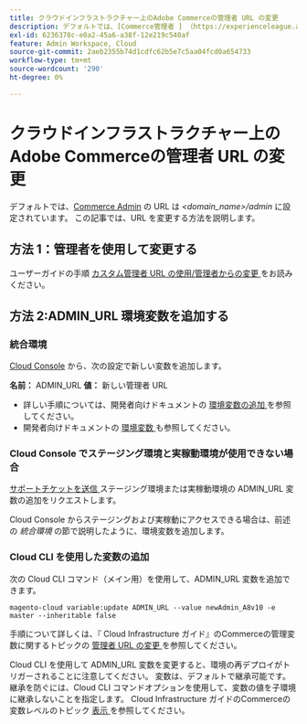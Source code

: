 ```yaml
---
title: クラウドインフラストラクチャー上のAdobe Commerceの管理者 URL の変更
description: デフォルトでは、[Commerce管理者 ] （https://experienceleague.adobe.com/en/docs/commerce-admin/start/admin/admin）の URL は*&lt;domain\_name&gt;/admin*に設定されています。 この記事では、URL を変更する方法を説明します。
exl-id: 6236370c-e0a2-45a6-a38f-12e219c540af
feature: Admin Workspace, Cloud
source-git-commit: 2aeb2355b74d1cdfc62b5e7c5aa04fcd0a654733
workflow-type: tm+mt
source-wordcount: '290'
ht-degree: 0%

---
```


# クラウドインフラストラクチャー上のAdobe Commerceの管理者 URL の変更

デフォルトでは、[Commerce Admin](https://experienceleague.adobe.com/docs/commerce-admin/start/admin/admin.html) の URL は *&lt;domain\_name>/admin* に設定されています。 この記事では、URL を変更する方法を説明します。

## 方法 1：管理者を使用して変更する

ユーザーガイドの手順 [ カスタム管理者 URL の使用/管理者からの変更 ](https://experienceleague.adobe.com/docs/commerce-admin/stores-sales/site-store/store-urls.html#use-a-custom-admin-url) をお読みください。

## 方法 2:ADMIN\_URL 環境変数を追加する

### 統合環境

[Cloud Console](https://experienceleague.adobe.com/docs/commerce-cloud-service/user-guide/project/overview.html) から、次の設定で新しい変数を追加します。

**名前：** ADMIN\_URL **値：** 新しい管理者 URL

* 詳しい手順については、開発者向けドキュメントの [ 環境変数の追加 ](https://experienceleague.adobe.com/docs/commerce-cloud-service/user-guide/project/overview.html#configure-environment) を参照してください。
* 開発者向けドキュメントの [ 環境変数 ](https://experienceleague.adobe.com/docs/commerce-cloud-service/user-guide/configure/env/stage/variables-admin.html) も参照してください。

### Cloud Console でステージング環境と実稼動環境が使用できない場合

[ サポートチケットを送信 ](/help/help-center-guide/help-center/magento-help-center-user-guide.md#submit-ticket) ステージング環境または実稼動環境の ADMIN\_URL 変数の追加をリクエストします。

Cloud Console からステージングおよび実稼動にアクセスできる場合は、前述の *統合環境* の節で説明したように、環境変数を追加します。

### Cloud CLI を使用した変数の追加

次の Cloud CLI コマンド（メイン用）を使用して、ADMIN\_URL 変数を追加できます。

`magento-cloud variable:update ADMIN_URL --value newAdmin_A8v10 -e master --inheritable false`

手順について詳しくは、『 Cloud Infrastructure ガイド』のCommerceの管理変数に関するトピックの [ 管理者 URL の変更 ](https://experienceleague.adobe.com/docs/commerce-cloud-service/user-guide/configure/env/stage/variables-admin.html?lang=en#change-the-admin-url) を参照してください。

Cloud CLI を使用して ADMIN\_URL 変数を変更すると、環境の再デプロイがトリガーされることに注意してください。 変数は、デフォルトで継承可能です。継承を防ぐには、Cloud CLI コマンドオプションを使用して、変数の値を子環境に継承しないことを指定します。 Cloud Infrastructure ガイドのCommerceの変数レベルのトピック [ 表示 ](https://experienceleague.adobe.com/docs/commerce-cloud-service/user-guide/configure/env/variable-levels.html#visibility) を参照してください。
